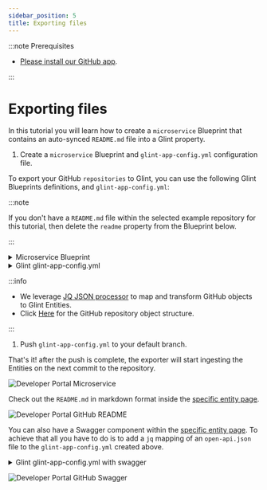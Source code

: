 ```yaml
---
sidebar_position: 5
title: Exporting files
---
```


:::note Prerequisites

- [Please install our GitHub app](../../git/github/installation.md).

:::

# Exporting files

In this tutorial you will learn how to create a `microservice` Blueprint that contains an auto-synced `README.md` file into a Glint property.

1. Create a `microservice` Blueprint and `glint-app-config.yml` configuration file.

To export your GitHub `repositories` to Glint, you can use the following Glint Blueprints definitions, and `glint-app-config.yml`:

:::note

If you don't have a `README.md` file within the selected example repository for this tutorial, then delete the `readme` property from the Blueprint below.

:::

<details>
<summary> Microservice Blueprint </summary>

```json showLineNumbers
{
  "identifier": "microservice",
  "title": "Microservice",
  "icon": "Microservice",
  "schema": {
    "properties": {
      "readme": {
        "title": "README",
        "type": "string",
        "format": "markdown"
      },
      "swagger": {
        "title": "Swagger",
        "type": "object",
        "spec": "open-api"
      }
    },
    "required": []
  },
  "mirrorProperties": {},
  "calculationProperties": {},
  "relations": {}
}
```

</details>

<details>

In order to apply the `glint-app-config.yml` in the whole organization, place it in the `.github` folder or in the `.github-private` repository in the root directory.

<summary> Glint glint-app-config.yml </summary>

```yaml showLineNumbers
resources:
  - kind: repository
    selector:
      query: "true" # JQ boolean query. If evaluated to false - skip syncing the object.
    glint:
      entity:
        mappings:
          identifier: ".name" # The Entity identifier will be the repository name. After the creation of the Entity the exporter will send `PATCH` requests to update this repository within Glint.
          title: ".name"
          blueprint: '"microservice"'
          properties:
            readme: file://README.md # fetching the README.md file that is within the root folder of the repository and injecting it as a markdown property
```

</details>

:::info

- We leverage [JQ JSON processor](https://stedolan.github.io/jq/manual/) to map and transform GitHub objects to Glint Entities.
- Click [Here](https://docs.github.com/en/rest/repos/repos#get-a-repository) for the GitHub repository object structure.

:::

1. Push `glint-app-config.yml` to your default branch.

That's it! after the push is complete, the exporter will start ingesting the Entities on the next commit to the repository.

![Developer Portal Microservice](../../../../../static/img/integrations/github-app/GitHubMicroservices.png)

Check out the `README.md` in markdown format inside the [specific entity page](../../../../customize-pages-dashboards-and-plugins/page/entity-page.md).

![Developer Portal GitHub README](../../../../../static/img/integrations/github-app/GitHubReadme.png)

You can also have a Swagger component within the [specific entity page](../../../../customize-pages-dashboards-and-plugins/page/entity-page.md). To achieve that all you have to do is to add a `jq` mapping of an `open-api.json` file to the `glint-app-config.yml` created above.

<details>

<summary> Glint glint-app-config.yml with swagger </summary>

```yaml showLineNumbers
resources:
  - kind: repository
    selector:
      query: "true" # JQ boolean query. If evaluated to false - skip syncing the object.
    glint:
      entity:
        mappings:
          identifier: ".name" # The Entity identifier will be the repository name. After the Entity is created, the exporter will send `PATCH` requests to update this repository within Glint.
          title: ".name"
          blueprint: '"microservice"'
          properties:
            swagger: file://open-api.json # fetching the open-api file that is within the root folder of the repository and injecting it as a swagger property
            readme: file://README.md # fetching the README.md file that is within the root folder of the repository and injecting it as a markdown property
```

</details>

![Developer Portal GitHub Swagger](../../../../../static/img/integrations/github-app/GitHubSwagger.png)
